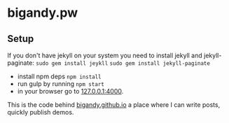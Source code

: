 # bigandy.pw

## Setup

If you don't have jekyll on your system you need to install jekyll and jekyll-paginate:
`sudo gem install jeykll`
`sudo gem install jekyll-paginate`

- install npm deps `npm install`
- run gulp by running `npm start`
- in your browser go to [127.0.0.1:4000](http://127.0.0.1:4000/).

This is the code behind [bigandy.github.io](https://bigandy.github.io) a place where I can write posts, quickly publish demos.
